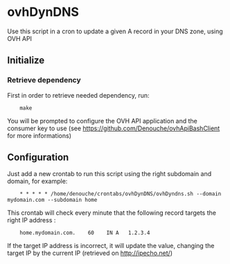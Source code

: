 ovhDynDNS
=========

Use this script in a cron to update a given A record in your DNS zone, using OVH API

Initialize
----------

### Retrieve dependency

First in order to retrieve needed dependency, run:
```
    make
```
You will be prompted to configure the OVH API application and the consumer key to use (see https://github.com/Denouche/ovhApiBashClient for more informations)


Configuration
-------------

Just add a new crontab to run this script using the right subdomain and domain, for example:
```
    * * * * * /home/denouche/crontabs/ovhDynDNS/ovhDyndns.sh --domain mydomain.com --subdomain home
```

This crontab will check every minute that the following record targets the right IP address :
```
    home.mydomain.com.    60    IN A   1.2.3.4
```

If the target IP address is incorrect, it will update the value, changing the target IP by the current IP (retrieved on http://ipecho.net/)

